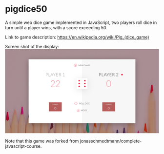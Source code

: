 # pigdice50
A simple web dice game implemented in JavaScript, two players roll dice in turn until a player wins, with a score exceeding 50. 

Link to game description: https://en.wikipedia.org/wiki/Pig_(dice_game)


Screen shot of the display:
![Screen shot of the website](display.png)

Note that this game was forked from jonasschmedtmann/complete-javascript-course.

